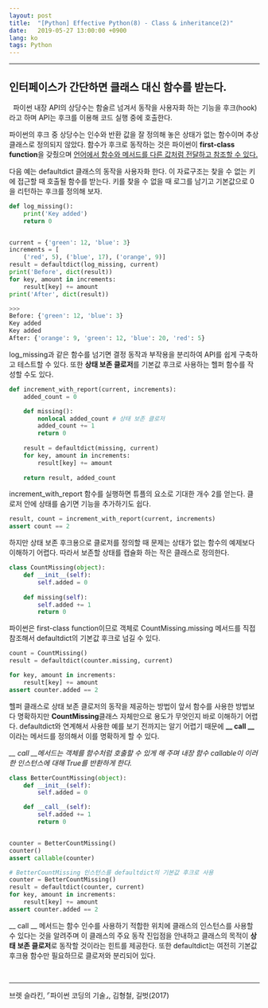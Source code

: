 ```yaml
---
layout: post
title:  "[Python] Effective Python(8) - Class & inheritance(2)"
date:   2019-05-27 13:00:00 +0900
lang: ko
tags: Python
---
```

<hr>

## 인터페이스가 간단하면 클래스 대신 함수를 받는다. ##
&nbsp;&nbsp;파이썬 내장 API의 상당수는 함술르 넘겨서 동작을 사용자화 하는 기능을 후크(hook)라고 하며 API는 후크를 이용해 코드 실행 중에 호출한다.

파이썬의 후크 중 상당수는 인수와 반환 값을 잘 정의해 놓은 상태가 없는 함수이며 추상 클래스로 정의되지 않았다. 함수가 후크로 동작하는 것은 파이썬이 **first-class function**을 갖췄으며 <u>언어에서 함수와 메서드를 다른 값처럼 전달하고 참조할 수 있다.</u>

다음 예는 defaultdict 클래스의 동작을 사용자화 한다. 이 자료구조는 찾을 수 없는 키에 접근할 때 호출될 함수를 받는다. 키를 찾을 수 없을 때 로그를 남기고 기본값으로 0을 리턴하는 후크를 정의해 보자.
~~~python
def log_missing():
    print('Key added')
    return 0


current = {'green': 12, 'blue': 3}
increments = [
    ('red', 5), ('blue', 17), ('orange', 9)]
result = defaultdict(log_missing, current)
print('Before', dict(result))
for key, amount in increments:
    result[key] += amount
print('After', dict(result))

>>>
Before: {'green': 12, 'blue': 3}
Key added
Key added
After: {'orange': 9, 'green': 12, 'blue': 20, 'red': 5}
~~~
log_missing과 같은 함수를 넘기면 결정 동작과 부작용을 분리하여 API를 쉽게 구축하고 테스트할 수 있다. 또한 **상태 보존 클로저**를 기본값 후크로 사용하는 헬퍼 함수를 작성할 수도 있다.
~~~python
def increment_with_report(current, increments):
    added_count = 0

    def missing():
        nonlocal added_count # 상태 보존 클로저
        added_count += 1
        return 0
    
    result = defaultdict(missing, current)
    for key, amount in increments:
        result[key] += amount
    
    return result, added_count
~~~
increment_with_report 함수를 실행하면 튜플의 요소로 기대한 개수 2를 얻는다. 클로저 안에 상태를 숨기면 기능을 추가하기도 쉽다.
~~~python
result, count = increment_with_report(current, increments)
assert count == 2
~~~
하지만 상태 보존 후크용으로 클로저를 정의할 때 문제는 상태가 없는 함수의 예제보다 이해하기 어렵다. 따라서 보존할 상태를 캡슐화 하는 작은 클래스로 정의한다.
~~~python
class CountMissing(object):
    def __init__(self):
        self.added = 0
    
    def missing(self):
        self.added += 1
        return 0
~~~
파이썬은 first-class function이므로 객체로 CountMissing.missing 메서드를 직접 참조해서 defaultdict의 기본값 후크로 넘길 수 있다.
~~~python
count = CountMissing()
result = defaultdict(counter.missing, current)

for key, amount in increments:
    result[key] += amount
assert counter.added == 2
~~~
헬퍼 클래스로 상태 보존 클로저의 동작을 제공하는 방법이 앞서 함수를 사용한 방법보다 명확하지만 **CountMissing**클래스 자체만으로 용도가 무엇인지 바로 이해하기 어렵다. defaultdict와 연계해서 사용한 예를 보기 전까지는 알기 어렵기 때문에 **__ call __** 이라는 메서드를 정의해서 이를 명확하게 할 수 있다.

*__ call __메서드는 객체를 함수처럼 호출할 수 있게 해 주며 내장 함수 callable이 이러한 인스턴스에 대해 True를 반환하게 한다.*

~~~python
class BetterCountMissing(object):
    def __init__(self):
        self.added = 0

    def __call__(self):
        self.added += 1
        return 0


counter = BetterCountMissing()
counter()
assert callable(counter)

# BetterCountMissing 인스턴스를 defaultdict의 기본값 후크로 사용
counter = BetterCountMissing()
result = defaultdict(counter, current)
for key, amount in increments:
    result[key] += amount
assert counter.added == 2
~~~

__ call __ 메서드는 함수 인수를 사용하기 적합한 위치에 클래스의 인스턴스를 사용할 수 있다는 것을 알려주며 이 클래스의 주요 동작 진입점을 안내하고 클래스의 목적이 **상태 보존 클로저**로 동작할 것이라는 힌트를 제공한다. 또한 defaultdict는 여전히 기본값 후크용 함수만 필요하므로 클로저와 분리되어 있다.

<br>
<hr>
브렛 슬라킨, ⌜파이썬 코딩의 기술⌟, 김형철, 길벗(2017)